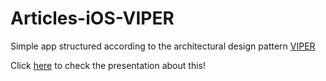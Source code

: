 # Articles-iOS-VIPER
Simple app structured according to the architectural design pattern [VIPER](https://www.ckl.io/blog/ios-project-architecture-using-viper/)

Click [here](http://www.slideshare.net/pedrohenriqueperalta/viper-design-pattern) to check the presentation about this!
